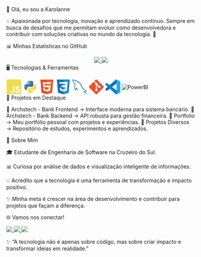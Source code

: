 👋 Olá, eu sou a Karolanne

💡 Apaixonada por tecnologia, inovação e aprendizado contínuo.
Sempre em busca de desafios que me permitam evoluir como desenvolvedora e contribuir com soluções criativas no mundo da tecnologia. 🚀

📊 Minhas Estatísticas no GitHub
<div align="center"> <a href="https://github.com/lkaroolanne"> <img height="180em" src="https://github-readme-stats.vercel.app/api?username=lkaroolanne&show_icons=true&theme=tokyonight&include_all_commits=true&count_private=true"/> <img height="180em" src="https://github-readme-stats.vercel.app/api/top-langs/?username=lkaroolanne&layout=compact&langs_count=8&theme=tokyonight"/> </a> </div>
🖥️ Tecnologias & Ferramentas
<div style="display: inline_block"><br> <img align="center" alt="JavaScript" height="40" width="40" src="https://raw.githubusercontent.com/devicons/devicon/master/icons/javascript/javascript-plain.svg"> <img align="center" alt="Python" height="40" width="40" src="https://raw.githubusercontent.com/devicons/devicon/master/icons/python/python-original.svg"> <img align="center" alt="HTML" height="40" width="40" src="https://raw.githubusercontent.com/devicons/devicon/master/icons/html5/html5-original.svg"> <img align="center" alt="CSS" height="40" width="40" src="https://raw.githubusercontent.com/devicons/devicon/master/icons/css3/css3-original.svg"> <img align="center" alt="MySQL" height="40" width="40" src="https://raw.githubusercontent.com/devicons/devicon/master/icons/mysql/mysql-original.svg"> <img align="center" alt="Git" height="40" width="40" src="https://raw.githubusercontent.com/devicons/devicon/master/icons/git/git-original.svg"> <img align="center" alt="VSCode" height="40" width="40" src="https://raw.githubusercontent.com/devicons/devicon/master/icons/vscode/vscode-original.svg"> <img align="center" alt="PowerBI" height="40" width="40" src="https://cdn.jsdelivr.net/gh/devicons/devicon/icons/powerbi/powerbi-original.svg"> </div>
🚀 Projetos em Destaque

🔹 Archstech - Bank Frontend
 → Interface moderna para sistema bancário.
🔹 Archstech - Bank Backend
 → API robusta para gestão financeira.
🔹 Portfolio
 → Meu portfólio pessoal com projetos e experiências.
🔹 Projetos Diversos
 → Repositório de estudos, experimentos e aprendizados.

🌱 Sobre Mim

🎓 Estudante de Engenharia de Software na Cruzeiro do Sul.

📊 Curiosa por análise de dados e visualização inteligente de informações.

💡 Acredito que a tecnologia é uma ferramenta de transformação e impacto positivo.

✨ Minha meta é crescer na área de desenvolvimento e contribuir para projetos que façam a diferença.

🌐 Vamos nos conectar!
<div> <a href="https://www.instagram.com/lkaroolanne/" target="_blank"> <img src="https://img.shields.io/badge/-Instagram-%23E4405F?style=for-the-badge&logo=instagram&logoColor=white"/> </a> <a href="https://www.linkedin.com/in/lkaroolanne" target="_blank"> <img src="https://img.shields.io/badge/-LinkedIn-%230077B5?style=for-the-badge&logo=linkedin&logoColor=white"/> </a> <a href="mailto:karolanne.dev@gmail.com" target="_blank"> <img src="https://img.shields.io/badge/-Gmail-%23D14836?style=for-the-badge&logo=gmail&logoColor=white"/> </a> </div>

✨ “A tecnologia não é apenas sobre código, mas sobre criar impacto e transformar ideias em realidade.”
